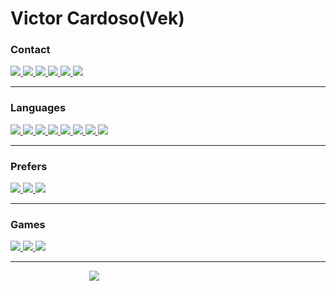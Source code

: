 <h1>Victor Cardoso(Vek)</h1>

<h3>Contact</h3>

<a href="https://www.instagram.com/03__vek/" alt="Instagram" target="_blank">
  <img src="https://img.shields.io/badge/-Instagram-DF0174?style=for-the-badge&labelColor=DF0174&logo=instagram&logoColor=white&link=https://www.instagram.com/03__vek">
</a>

<a href="https://www.linkedin.com/in/victornovaescardoso" alt="Linkedin" target="_blank">
  <img src="https://img.shields.io/badge/LinkedIn-0077B5?style=for-the-badge&logo=linkedin&logoColor=white&link=https://www.linkedin.com/in/victornovaescardoso">
</a>

<a href="https://www.facebook.com/profile.php?id=100008035930779" alt="Facebook" target="_blank">
  <img src="https://img.shields.io/badge/Facebook-1877F2?style=for-the-badge&logo=facebook&logoColor=white&link=https://www.facebook.com/profile.php?id=100008035930779">
</a>

<a href="https://twitter.com/03__vek" alt="Twitter" target="_blank">
  <img src="https://img.shields.io/badge/Twitter-1DA1F2?style=for-the-badge&logo=twitter&logoColor=white&link=https://twitter.com/03__vek">
</a>

<a href="#@Vek_bonilha03" alt="Telegram" target="_blank">
  <img src="https://img.shields.io/badge/Telegram-2CA5E0?style=for-the-badge&logo=telegram&logoColor=white">
</a>

<a href="https://github.com/vek03/" alt="Github" target="_blank">
  <img src="https://img.shields.io/badge/GitHub-100000?style=for-the-badge&logo=github&logoColor=white&link=https://github.com/vek03/">
</a>

<hr>



<h3>Languages</h3>

<a href="#java" alt="Java" target="_blank">
  <img src="https://img.shields.io/badge/Java-ED8B00?style=for-the-badge&logo=java&logoColor=white">
</a>

<a href="#python" alt="Python" target="_blank">
  <img src="https://img.shields.io/badge/Python-14354C?style=for-the-badge&logo=python&logoColor=white">
</a>

<a href="#html" alt="HTML" target="_blank">
  <img src="https://img.shields.io/badge/HTML5-E34F26?style=for-the-badge&logo=html5&logoColor=white">
</a>

<a href="#css" alt="CSS" target="_blank">
  <img src="https://img.shields.io/badge/CSS3-1572B6?style=for-the-badge&logo=css3&logoColor=white">
</a>

<a href="#c++" alt="C++" target="_blank">
  <img src="https://img.shields.io/badge/C%2B%2B-00599C?style=for-the-badge&logo=c%2B%2B&logoColor=white">
</a>

<a href="#php" alt="PHP" target="_blank">
  <img src="https://img.shields.io/badge/PHP-777BB4?style=for-the-badge&logo=php&logoColor=white">
</a>

<a href="#kotlin" alt="Kotlin" target="_blank">
  <img src="https://img.shields.io/badge/Kotlin-0095D5?&style=for-the-badge&logo=kotlin&logoColor=white">
</a>

<a href="#bootstrap" alt="Bootstrap" target="_blank">
  <img src="https://img.shields.io/badge/Bootstrap-563D7C?style=for-the-badge&logo=bootstrap&logoColor=white">
</a>

<hr>

<h3>Prefers</h3>

<a href="#windows" alt="Windows" target="_blank">
  <img src="https://img.shields.io/badge/Windows-017AD7?style=for-the-badge&logo=windows&logoColor=white">
</a>

<a href="#apache" alt="Apache" target="_blank">
  <img src="https://img.shields.io/badge/Apache-CA2136?style=for-the-badge&logo=apache&logoColor=white">
</a>

<a href="#microsoftoffice" alt="Microsoft Office" target="_blank">
  <img src="https://img.shields.io/badge/Microsoft_Office-D83B01?style=for-the-badge&logo=microsoft-office&logoColor=white">
</a>

<hr>

<h3>Games</h3>

<a href="#playstation" alt="Playstation" target="_blank">
  <img src="https://img.shields.io/badge/PlayStation-003791?style=for-the-badge&logo=playstation&logoColor=white">
</a>

<a href="#xbox" alt="Xbox" target="_blank">
  <img src="https://img.shields.io/badge/Xbox-107C10?style=for-the-badge&logo=xbox&logoColor=white">
</a>

<a href="#steam" alt="Steam" target="_blank">
  <img src="https://img.shields.io/badge/Steam-000000?style=for-the-badge&logo=steam&logoColor=white">
</a>

<hr>

<a style="margin-left: 25%;" href="#ghost_rider" alt="Ghost Rider" target="_blank">
  <img src="https://i.pinimg.com/originals/1a/0a/e6/1a0ae6fbda501e7892462440f4236633.gif">
</a>



<!--
**vek03/vek03** is a ✨ _special_ ✨ repository because its `README.md` (this file) appears on your GitHub profile.

Here are some ideas to get you started:

- 🔭 I’m currently working on ...
- 🌱 I’m currently learning ...
- 👯 I’m looking to collaborate on ...
- 🤔 I’m looking for help with ...
- 💬 Ask me about ...
- 📫 How to reach me: ...
- 😄 Pronouns: ...
- ⚡ Fun fact: ...
-->
